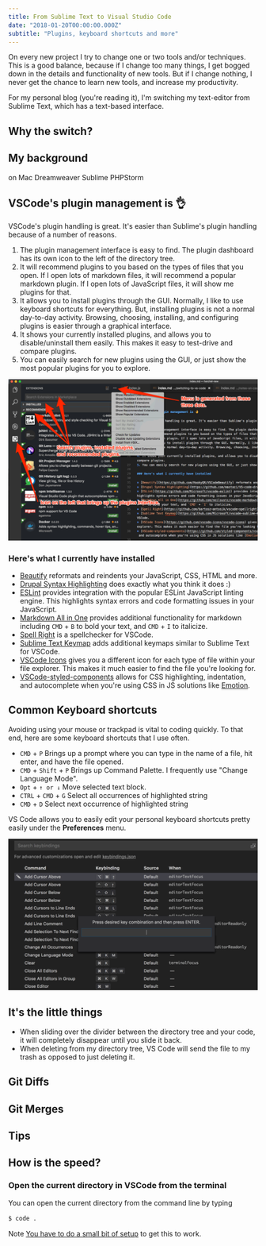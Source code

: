 ```yaml
---
title: From Sublime Text to Visual Studio Code
date: "2018-01-20T00:00:00.000Z"
subtitle: "Plugins, keyboard shortcuts and more"
---
```

On every new project I try to change one or two tools and/or techniques. This is a good balance, because if I change too many things, I get bogged down in the details and functionality of new tools. But if I change nothing, I never get the chance to learn new tools, and increase my productivity.

For my personal blog (you're reading it), I'm switching my text-editor from Sublime Text, which has a text-based interface.
## Why the switch?


## My background
on Mac
Dreamweaver
Sublime
PHPStorm

## VSCode's plugin management is 👌

VSCode's plugin handling is great. It's easier than Sublime's plugin handling because of a number of reasons.

1. The plugin management interface is easy to find. The plugin dashboard has its own icon to the left of the directory tree.
2. It will recommend plugins to you based on the types of files that you open. If I open lots of markdown files, it will recommend a popular markdown plugin. If I open lots of JavaScript files, it will show me plugins for that.
3. It allows you to install plugins through the GUI. Normally, I like to use keyboard shortcuts for everything. But, installing plugins is not a normal day-to-day activity. Browsing, choosing, installing, and configuring plugins is easier through a graphical interface.
4. It shows your currently installed plugins, and allows you to disable/uninstall them easily. This makes it easy to test-drive and compare plugins.
5. You can easily search for new plugins using the GUI, or just show the most popular plugins for you to explore.

![VSCode's plugin interface](./plugin-interface-annotated.png)
### Here's what I currently have installed

* [Beautify](https://github.com/HookyQR/VSCodeBeautify) reformats and reindents your JavaScript, CSS, HTML and more.
* [Drupal Syntax Highlighting](https://github.com/mastazi/VS-code-drupal) does exactly what you think it does :)
* [ESLint](https://github.com/Microsoft/vscode-eslint) provides integration with the popular ESLint JavaScript linting engine. This highlights syntax errors and code formatting issues in your JavaScript.
* [Markdown All in One](https://github.com/neilsustc/vscode-markdown) provides additional functionality for markdown including `CMD` + `B` to bold your text, and `CMD` + `I` to italicize.
* [Spell Right](https://github.com/bartosz-antosik/vscode-spellright) is a spellchecker for VSCode.
* [Sublime Text Keymap](https://github.com/Microsoft/vscode-sublime-keybindings) adds additional keymaps similar to Sublime Text for VSCode. 
* [VSCode Icons](https://github.com/vscode-icons/vscode-icons) gives you a different icon for each type of file within your file explorer. This makes it much easier to find the file you're looking for.
* [VSCode-styled-components](https://github.com/styled-components/vscode-styled-components) allows for CSS highlighting, indentation, and autocomplete when you're using CSS in JS solutions like [Emotion](https://github.com/emotion-js/emotion).

## Common Keyboard shortcuts

Avoiding using your mouse or trackpad is vital to coding quickly. To that end, here are some keyboard shortcuts that I use often.

* `CMD` + `P` Brings up a prompt where you can type in the name of a file, hit enter, and have the file opened.
* `CMD` + `Shift` + `P` Brings up Command Palette. I frequently use "Change Language Mode".
* `Opt` + `↑ or ↓` Move selected text block. 
* `CTRL` + `CMD` + `G` Select all occurrences of highlighted string
* `CMD` + `D` Select next occurrence of highlighted string

VS Code allows you to easily edit your personal keyboard shortcuts pretty easily under the **Preferences** menu.

![VSCode's Keyboard Shortcut Editor](./keyboard-shortcuts.png)

## It's the little things

* When sliding over the divider between the directory tree and your code, it will completely disappear until you slide it back. 
* When deleting from my directory tree, VS Code will send the file to my trash as opposed to just deleting it.

## Git Diffs

## Git Merges

## Tips

## How is the speed?

### Open the current directory in VSCode from the terminal

You can open the current directory from the command line by typing 
```bash
$ code .
```
Note [You have to do a small bit of setup](https://code.visualstudio.com/docs/setup/mac) to get this to work.